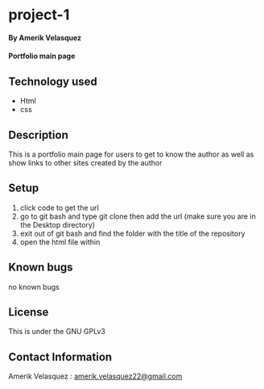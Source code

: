 # project-1
#### By Amerik Velasquez 
#### Portfolio main page
## Technology used 
* Html
* css
## Description
This is a portfolio main page for users to get to know the author as well as show links to other sites created by the author
## Setup
1. click code to get the url
2. go to git bash and type git clone then add the url (make sure you are in the Desktop directory)
3. exit out of git bash and find the folder with the title of the repository 
4. open the html file within
## Known bugs 
no known bugs
## License
This is under the GNU GPLv3
## Contact Information
Amerik Velasquez : amerik.velasquez22@gmail.com
